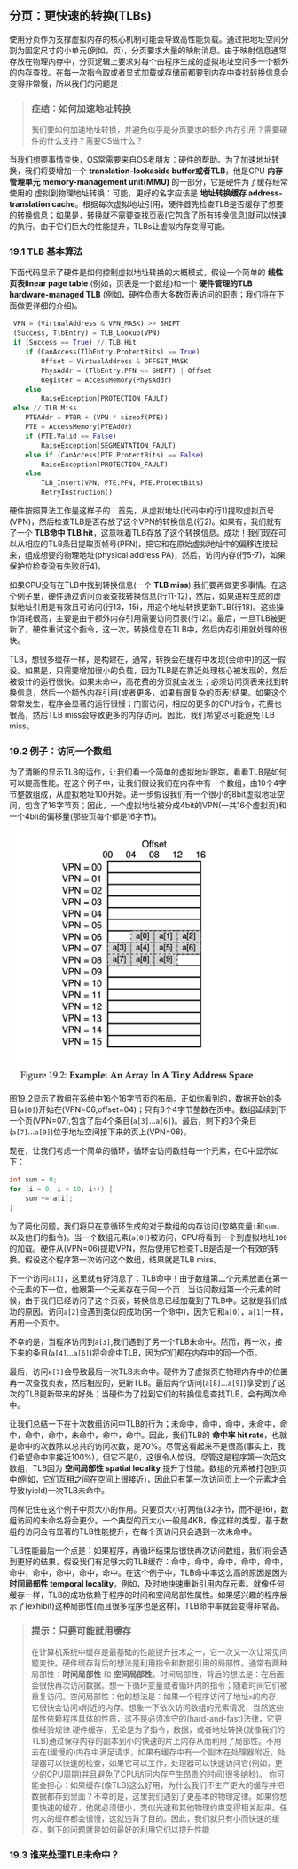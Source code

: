## 分页：更快速的转换(TLBs)
使用分页作为支撑虚拟内存的核心机制可能会导致高性能负载。通过把地址空间分割为固定尺寸的小单元(例如，页)，分页要求大量的映射消息。由于映射信息通常存放在物理内存中，分页逻辑上要求对每个由程序生成的虚拟地址空间多一个额外的内存查找。在每一次指令取或者显式加载或存储前都要到内存中查找转换信息会变得非常慢，所以我们的问题是：
>### 症结：如何加速地址转换
>我们要如何加速地址转换，并避免似乎是分页要求的额外内存引用？需要硬件的什么支持？需要OS做什么？

当我们想要事情变快，OS常需要来自OS老朋友：硬件的帮助。为了加速地址转换，我们将要增加一个 __translation-lookaside buffer或者TLB__，他是CPU __内存管理单元 memory-management unit(MMU)__ 的一部分，它是硬件为了缓存经常使用的 虚拟到物理地址转换：可能，更好的名字应该是 __地址转换缓存 address-translation cache__。根据每次虚拟地址引用，硬件首先检查TLB是否缓存了想要的转换信息；如果是，转换就不需要查找页表(它包含了所有转换信息)就可以快速的执行。由于它们巨大的性能提升，TLBs让虚拟内存变得可能。

### 19.1 TLB 基本算法
下面代码显示了硬件是如何控制虚拟地址转换的大概模式，假设一个简单的 __线性页表linear page table__ (例如，页表是一个数组)和一个 __硬件管理的TLB hardware-managed TLB__ (例如，硬件负责大多数页表访问的职责；我们将在下面做更详细的介绍)。

```python
 VPN = (VirtualAddress & VPN_MASK) >> SHIFT
 (Success, TlbEntry) = TLB_Lookup(VPN)
 if (Success == True) // TLB Hit
    if (CanAccess(TlbEntry.ProtectBits) == True)
        Offset = VirtualAddress & OFFSET_MASK
        PhysAddr = (TlbEntry.PFN << SHIFT) | Offset
        Register = AccessMemory(PhysAddr)
    else
        RaiseException(PROTECTION_FAULT)
 else // TLB Miss
    PTEAddr = PTBR + (VPN * sizeof(PTE))
    PTE = AccessMemory(PTEAddr)
    if (PTE.Valid == False)
        RaiseException(SEGMENTATION_FAULT)
    else if (CanAccess(PTE.ProtectBits) == False)
        RaiseException(PROTECTION_FAULT)
    else
        TLB_Insert(VPN, PTE.PFN, PTE.ProtectBits)
        RetryInstruction()
```
硬件按照算法工作是这样子的：首先，从虚拟地址(代码中的行1)提取虚拟页号(VPN)，然后检查TLB是否存放了这个VPN的转换信息(行2)。如果有，我们就有了一个 __TLB命中 TLB hit__，这意味着TLB存放了这个转换信息。成功！我们现在可以从相应的TLB条目提取页帧号(PFN)，把它和在原始虚拟地址中的偏移连接起来，组成想要的物理地址(physical address PA)，然后，访问内存(行5-7)，如果保护位检查没有失败(行4)。

如果CPU没有在TLB中找到转换信息(一个 __TLB miss__),我们要再做更多事情。在这个例子里，硬件通过访问页表查找转换信息(行11-12)，然后，如果进程生成的虚拟地址引用是有效且可访问(行13，15)，用这个地址转换更新TLB(行18)。这些操作消耗很高，主要是由于额外内存引用需要访问页表(行12)。最后，一旦TLB被更新了，硬件重试这个指令，这一次，转换信息在TLB中，然后内存引用就处理的很快。

TLB，想很多缓存一样，是构建在，通常，转换会在缓存中发现(会命中)的这一假设。如果是，只需要增加很小的负载，因为TLB是在靠近处理核心被发现的，然后被设计的运行很快。如果未命中，高花费的分页就会发生；必须访问页表来找到转换信息，然后一个额外内存引用(或者更多，如果有跟复杂的页表)结果。如果这个常常发生，程序会显著的运行很慢；门窗访问，相应的更多的CPU指令，花费也很高，然后TLB miss会导致更多的内存访问。因此，我们希望尽可能避免TLB miss。

### 19.2 例子：访问一个数组
为了清晰的显示TLB的运作，让我们看一个简单的虚拟地址跟踪，看看TLB是如何可以提高性能。在这个例子中，让我们假设我们在内存中有一个数组，由10个4字节整数组成，从虚拟地址100开始。进一步假设我们有一个很小的8bit虚拟地址空间，包含了16字节页；因此，一个虚拟地址被分成4bit的VPN(一共16个虚拟页)和一个4bit的偏移量(那些页每个都是16字节)。

![图19_2 "例子：在很小地址空间的数组"](Figure19_2.png "例子：在很小地址空间的数组")

图19_2显示了数组在系统中16个16字节页的布局。正如你看到的，数据开始的条目(`a[0]`)开始在(VPN=06,offset=04)；只有3个4字节整数在页中。数组延续到下一个页(VPN=07),包含了后4个条目(`a[3]`...`a[6]`)。最后，剩下的3个条目(`a[7]`...`a[9]`)位于地址空间接下来的页上(VPN=08)。

现在，让我们考虑一个简单的循环，循环会访问数组每一个元素，在C中显示如下：
```C
int sum = 0;
for (i = 0; i < 10; i++) {
    sum += a[i];
}
```
为了简化问题，我们将只在意循环生成的对于数组的内存访问(忽略变量`i`和`sum`，以及他们的指令)。当一个数组元素(`a[0]`)被访问，CPU将看到一个到虚拟地址`100`的加载。硬件从(VPN=06)提取VPN，然后使用它检查TLB是否是一个有效的转换。假设这个程序第一次访问这个数组，结果就是TLB miss。

下一个访问`a[1]`，这里就有好消息了：TLB命中！由于数组第二个元素放置在第一个元素的下一位，他跟第一个元素存在于同一个页；当访问数组第一个元素的时候，由于我们已经访问了这个页表，转换信息已经加载到了TLB中。这就是我们成功的原因。访问`a[2]`会遇到类似的成功(另一个命中)，因为它和`a[0]`，`a[1]`一样，再用一个页中。

不幸的是，当程序访问到`a[3]`,我们遇到了另一个TLB未命中。然而，再一次，接下来的条目(`a[4]`...`a[6]`)将会命中TLB，因为它们都在内存中的同一个页。

最后，访问`a[7]`会导致最后一次TLB未命中。硬件为了虚拟页在物理内存中的位置再一次查找页表，然后相应的，更新TLB。最后两个访问(`a[8]`...`a[9]`)享受到了这次的TLB更新带来的好处；当硬件为了找到它们的转换信息查找TLB，会有两次命中。

让我们总结一下在十次数组访问中TLB的行为；未命中，命中，命中，未命中，命中，命中，命中，未命中，命中，命中。因此，我们TLB的 __命中率 hit rate__，也就是命中的次数除以总共的访问次数，是70%。尽管这看起来不是很高(事实上，我们希望命中率接近100%)，但它不是0，这很令人惊讶。尽管这是程序第一次范文数组，TLB因为 __空间局部性 spatial locality__ 提升了性能。数组的元素被打包到页中(例如，它们互相之间在空间上很接近)，因此只有第一次访问页上一个元素才会导致(yield)一次TLB未命中。

同样记住在这个例子中页大小的作用。只要页大小打两倍(32字节，而不是16)，数组访问的未命名将会更少。一个典型的页大小一般是4KB，像这样的类型，基于数组的访问会有显著的TLB性能提升，在每个页访问只会遇到一次未命中。

TLB性能最后一个点是：如果程序，再循环结束后很快再次访问数组，我们将会遇到更好的结果，假设我们有足够大的TLB缓存：命中，命中，命中，命中，命中，命中，命中，命中，命中，命中。在这个例子中，TLB命中率这么高的原因是因为 __时间局部性 temporal locality__，例如，及时地快速重新引用内存元素。就像任何缓存一样，TLB的成功依赖于程序的时间和空间局部性属性。如果感兴趣的程序展示了(exhibit)这种局部性(而且很多程序也是这样)，TLB命中率就会变得非常高。

>### 提示：只要可能就用缓存
>在计算机系统中缓存是最基础的性能提升技术之一，它一次又一次让常见问题变快。硬件缓存背后的想法是利用指令和数据引用的局部性。通常有两种局部性：__时间局部性__ 和 __空间局部性__。时间局部性，背后的想法是：在后面会很快再次访问数据。想一下循环变量或者循环内的指令；随着时间它们被重复访问。空间局部性：他的想法是：如果一个程序访问了地址`x`的内存，它很快会访问`x`附近的内存。想象一下依次访问数组的元素情况，当然这些属性依赖程序具体的性质，这不是必须准守的(hard-and-fast)法律，它更像经验规律
>硬件缓存，无论是为了指令，数据，或者地址转换(就像我们的TLB)通过保存内存的副本到小的快速的片上内存从而利用了局部性。不用去在(缓慢的)内存中满足请求，如果有缓存中有一个副本在处理器附近，处理器可以快速的检查，如果它可以工作，处理器可以快速访问它(例如，更少的CPU周期)并且避免了CPU访问内存产生昂贵的时间(很多纳秒)。
>你可能会担心：如果缓存(像TLB)这么好用，为什么我们不生产更大的缓存并把数据都存到里面？不幸的是，这里我们遇到了更基本的物理定律。如果你想要快速的缓存，他就必须很小，类似光速和其他物理约束变得相关起来。任何大的缓存都会很慢，这就违背了目的。因此，我们就只有小而快速的缓存，剩下的问题就是如何最好的利用它们以提升性能

### 19.3 谁来处理TLB未命中？
